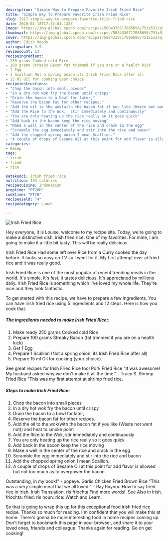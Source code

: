 ```yaml
---
description: "Simple Way to Prepare Favorite Irish Fried Rice"
title: "Simple Way to Prepare Favorite Irish Fried Rice"
slug: 2917-simple-way-to-prepare-favorite-irish-fried-rice
date: 2020-01-18T17:37:01.132Z
image: https://img-global.cpcdn.com/recipes/5084330717085696/751x532cq70/irish-fried-rice-recipe-main-photo.jpg
thumbnail: https://img-global.cpcdn.com/recipes/5084330717085696/751x532cq70/irish-fried-rice-recipe-main-photo.jpg
cover: https://img-global.cpcdn.com/recipes/5084330717085696/751x532cq70/irish-fried-rice-recipe-main-photo.jpg
author: Edith Moody
ratingvalue: 3.9
reviewcount: 13
recipeingredient:
- 250 grams Cooked cold Rice
- 100 grams Streaky Bacon fat trimmed if you are on a health kick
- 1 Egg
- 1 Scallion Not a spring onion its Irish Fried Rice after all
- 15 ml Oil for cooking your choice
recipeinstructions:
- "Chop the bacon into small pieces"
- "In a dry hot wok fry the bacon until crispy"
- "Drain the bacon to a bowl for later,"
- "Reserve the bacon fat for other recipes."
- "Add the oil to the wok(with the bacon fat if you like (Waste not want not)) and heat to smoke point"
- "Add the Rice to the Wok,  stir immediately and continuously"
- "You are only heating up the rice really so it goes quick"
- "Add back in the bacon keep the rice moving"
- "Make a well in the center of the rice and crack in the egg"
- "Scramble the egg immediately and stir into the rice and bacon"
- "Add the chopped spring onion I mean Scallion."
- "A couple of drops of Sesame Oil at this point for add flavor is allowed but not too much as to overpower the bacon."
categories:
- Resep
tags:
- irish
- fried
- rice

katakunci: irish fried rice
nutrition: 193 calories
recipecuisine: Indonesian
preptime: "PT26M"
cooktime: "PT2H"
recipeyield: "4"
recipecategory: Lunch

---
```



![Irish Fried Rice](https://img-global.cpcdn.com/recipes/5084330717085696/751x532cq70/irish-fried-rice-recipe-main-photo.jpg)

Hey everyone, it is Louise, welcome to my recipe site. Today, we're going to make a distinctive dish, irish fried rice. One of my favorites. For mine, I am going to make it a little bit tasty. This will be really delicious.

Irish Fried Rice Had some left over Rice from a Curry cooked the day before. It looks so easy on TV so I went for it. My first attempt ever at fried rice and it was really good.

Irish Fried Rice is one of the most popular of recent trending meals in the world. It's simple, it's fast, it tastes delicious. It's appreciated by millions daily. Irish Fried Rice is something which I've loved my whole life. They're nice and they look fantastic.


To get started with this recipe, we have to prepare a few ingredients. You can have irish fried rice using 5 ingredients and 12 steps. Here is how you cook that.

##### The ingredients needed to make Irish Fried Rice::

1. Make ready 250 grams Cooked cold Rice
1. Prepare 100 grams Streaky Bacon (fat trimmed if you are on a health kick)
1. Get 1 Egg
1. Prepare 1 Scallion (Not a spring onion, its Irish Fried Rice after all)
1. Prepare 15 ml Oil for cooking (your choice).


See great recipes for Irish Fried Rice too! Pork Fried Rice &#34;It was awesome! My husband asked why we don&#39;t make it all the time.&#34; - Tracy S. Shrimp Fried Rice &#34;This was my first attempt at shrimp fried rice. 

##### Steps to make Irish Fried Rice:

1. Chop the bacon into small pieces
1. In a dry hot wok fry the bacon until crispy
1. Drain the bacon to a bowl for later,
1. Reserve the bacon fat for other recipes.
1. Add the oil to the wok(with the bacon fat if you like (Waste not want not)) and heat to smoke point
1. Add the Rice to the Wok,  stir immediately and continuously
1. You are only heating up the rice really so it goes quick
1. Add back in the bacon keep the rice moving
1. Make a well in the center of the rice and crack in the egg
1. Scramble the egg immediately and stir into the rice and bacon
1. Add the chopped spring onion I mean Scallion.
1. A couple of drops of Sesame Oil at this point for add flavor is allowed but not too much as to overpower the bacon.


Outstanding, in my book!&#34; - popeye. Garlic Chicken Fried Brown Rice &#34;This was a very simple meal that we all loved!&#34; - Ray Raynor. How to say fried rice in Irish. Irish Translation. rís friochta Find more words!. See Also in Irish. friochta: fried: rís noun: rice: Watch and Learn. 

So that is going to wrap this up for this exceptional food irish fried rice recipe. Thanks so much for reading. I'm confident that you will make this at home. There's gonna be more interesting food in home recipes coming up. Don't forget to bookmark this page in your browser, and share it to your loved ones, friends and colleague. Thanks again for reading. Go on get cooking!

